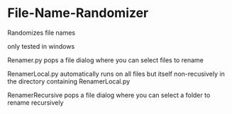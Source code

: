 File-Name-Randomizer
====================
Randomizes file names

only tested in windows

Renamer.py pops a file dialog where you can select files to rename

RenamerLocal.py automatically runs on all files but itself non-recusively in the directory containing RenamerLocal.py

RenamerRecursive pops a file dialog where you can select a folder to rename recursively
